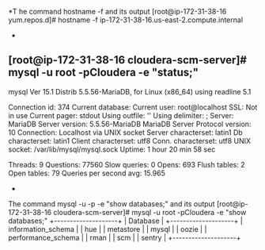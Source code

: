 *T
he command hostname -f and its output
[root@ip-172-31-38-16 yum.repos.d]# hostname -f
ip-172-31-38-16.us-east-2.compute.internal

*
[root@ip-172-31-38-16 cloudera-scm-server]# mysql -u root -pCloudera -e "status;"
--------------
mysql  Ver 15.1 Distrib 5.5.56-MariaDB, for Linux (x86_64) using readline 5.1

Connection id:          374
Current database:
Current user:           root@localhost
SSL:                    Not in use
Current pager:          stdout
Using outfile:          ''
Using delimiter:        ;
Server:                 MariaDB
Server version:         5.5.56-MariaDB MariaDB Server
Protocol version:       10
Connection:             Localhost via UNIX socket
Server characterset:    latin1
Db     characterset:    latin1
Client characterset:    utf8
Conn.  characterset:    utf8
UNIX socket:            /var/lib/mysql/mysql.sock
Uptime:                 1 hour 20 min 58 sec

Threads: 9  Questions: 77560  Slow queries: 0  Opens: 693  Flush tables: 2  Open tables: 79  Queries per second avg: 15.965

*
The command mysql -u <user> -p<password> -e "show databases;" and its output
[root@ip-172-31-38-16 cloudera-scm-server]# mysql -u root -pCloudera -e "show databases;"
+--------------------+
| Database           |
+--------------------+
| information_schema |
| hue                |
| metastore          |
| mysql              |
| oozie              |
| performance_schema |
| rman               |
| scm                |
| sentry             |
+--------------------+

